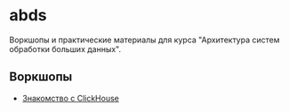 # abds

Воркшопы и практические материалы для курса "Архитектура систем обработки больших данных".

## Воркшопы

- [Знакомство c ClickHouse](/workshops/02-clickhouse-intro/)
